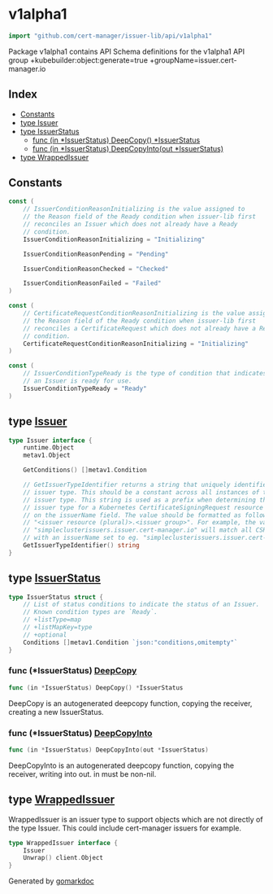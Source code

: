 <!-- Code generated by gomarkdoc. DO NOT EDIT -->

# v1alpha1

```go
import "github.com/cert-manager/issuer-lib/api/v1alpha1"
```

Package v1alpha1 contains API Schema definitions for the v1alpha1 API group \+kubebuilder:object:generate=true \+groupName=issuer.cert\-manager.io

## Index

- [Constants](<#constants>)
- [type Issuer](<#Issuer>)
- [type IssuerStatus](<#IssuerStatus>)
  - [func \(in \*IssuerStatus\) DeepCopy\(\) \*IssuerStatus](<#IssuerStatus.DeepCopy>)
  - [func \(in \*IssuerStatus\) DeepCopyInto\(out \*IssuerStatus\)](<#IssuerStatus.DeepCopyInto>)
- [type WrappedIssuer](<#WrappedIssuer>)


## Constants

<a name="IssuerConditionReasonInitializing"></a>

```go
const (
    // IssuerConditionReasonInitializing is the value assigned to
    // the Reason field of the Ready condition when issuer-lib first
    // reconciles an Issuer which does not already have a Ready
    // condition.
    IssuerConditionReasonInitializing = "Initializing"

    IssuerConditionReasonPending = "Pending"

    IssuerConditionReasonChecked = "Checked"

    IssuerConditionReasonFailed = "Failed"
)
```

<a name="CertificateRequestConditionReasonInitializing"></a>

```go
const (
    // CertificateRequestConditionReasonInitializing is the value assigned to
    // the Reason field of the Ready condition when issuer-lib first
    // reconciles a CertificateRequest which does not already have a Ready
    // condition.
    CertificateRequestConditionReasonInitializing = "Initializing"
)
```

<a name="IssuerConditionTypeReady"></a>

```go
const (
    // IssuerConditionTypeReady is the type of condition that indicates whether
    // an Issuer is ready for use.
    IssuerConditionTypeReady = "Ready"
)
```

<a name="Issuer"></a>
## type [Issuer](<https://github.com/cert-manager/issuer-lib/blob/main/api/v1alpha1/issuer_interface.go#L28-L43>)



```go
type Issuer interface {
    runtime.Object
    metav1.Object

    GetConditions() []metav1.Condition

    // GetIssuerTypeIdentifier returns a string that uniquely identifies the
    // issuer type. This should be a constant across all instances of this
    // issuer type. This string is used as a prefix when determining the
    // issuer type for a Kubernetes CertificateSigningRequest resource based
    // on the issuerName field. The value should be formatted as follows:
    // "<issuer resource (plural)>.<issuer group>". For example, the value
    // "simpleclusterissuers.issuer.cert-manager.io" will match all CSRs
    // with an issuerName set to eg. "simpleclusterissuers.issuer.cert-manager.io/issuer1".
    GetIssuerTypeIdentifier() string
}
```

<a name="IssuerStatus"></a>
## type [IssuerStatus](<https://github.com/cert-manager/issuer-lib/blob/main/api/v1alpha1/issuer_status_types.go#L21-L28>)



```go
type IssuerStatus struct {
    // List of status conditions to indicate the status of an Issuer.
    // Known condition types are `Ready`.
    // +listType=map
    // +listMapKey=type
    // +optional
    Conditions []metav1.Condition `json:"conditions,omitempty"`
}
```

<a name="IssuerStatus.DeepCopy"></a>
### func \(\*IssuerStatus\) [DeepCopy](<https://github.com/cert-manager/issuer-lib/blob/main/api/v1alpha1/zz_generated.deepcopy.go#L40>)

```go
func (in *IssuerStatus) DeepCopy() *IssuerStatus
```

DeepCopy is an autogenerated deepcopy function, copying the receiver, creating a new IssuerStatus.

<a name="IssuerStatus.DeepCopyInto"></a>
### func \(\*IssuerStatus\) [DeepCopyInto](<https://github.com/cert-manager/issuer-lib/blob/main/api/v1alpha1/zz_generated.deepcopy.go#L28>)

```go
func (in *IssuerStatus) DeepCopyInto(out *IssuerStatus)
```

DeepCopyInto is an autogenerated deepcopy function, copying the receiver, writing into out. in must be non\-nil.

<a name="WrappedIssuer"></a>
## type [WrappedIssuer](<https://github.com/cert-manager/issuer-lib/blob/main/api/v1alpha1/issuer_interface.go#L46-L49>)

WrappedIssuer is an issuer type to support objects which are not directly of the type Issuer. This could include cert\-manager issuers for example.

```go
type WrappedIssuer interface {
    Issuer
    Unwrap() client.Object
}
```

Generated by [gomarkdoc](<https://github.com/princjef/gomarkdoc>)
